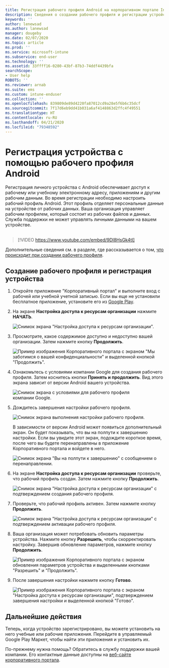 ```yaml
---
title: Регистрация рабочего профиля Android на корпоративном портале Intune | Документация Майкрософт
description: Сведения о создании рабочего профиля и регистрации устройства на Корпоративном портале Intune.
keywords: ''
author: lenewsad
ms.author: lanewsad
manager: dougeby
ms.date: 02/07/2020
ms.topic: article
ms.prod: ''
ms.service: microsoft-intune
ms.subservice: end-user
ms.technology: ''
ms.assetid: 33ffff16-0280-43bf-87b3-74ddf4439bfa
searchScope:
- User help
ROBOTS: ''
ms.reviewer: arnab
ms.suite: ems
ms.custom: intune-enduser
ms.collection: ''
ms.openlocfilehash: 839809de89d4220fa87012cd9a28e5f6b6c35dcf
ms.sourcegitcommit: 7f17d6eb9dd41b031a6af4148863d2ffc4f49551
ms.translationtype: HT
ms.contentlocale: ru-RU
ms.lasthandoff: 04/21/2020
ms.locfileid: "79348592"
---
```

# <a name="enroll-device-with-android-work-profile"></a>Регистрация устройства с помощью рабочего профиля Android

Регистрация личного устройства с Android обеспечивает доступ к рабочему или учебному электронному адресу, приложениям и другим рабочим данным. Во время регистрации необходимо настроить рабочий профиль Android. Этот профиль отделяет персональные данные на устройстве от рабочих данных. Ваша организация управляет рабочим профилем, который состоит из рабочих файлов и данных. Служба поддержки не может управлять личными данными на вашем устройстве.  
</br>
> [!VIDEO https://www.youtube.com/embed/9Dl8HsGk4tI]

Дополнительные сведения см. в разделе, где рассказывается о том, [что происходит при создании рабочего профиля](what-happens-when-you-create-a-work-profile-android.md).

## <a name="create-work-profile-and-enroll-device"></a>Создание рабочего профиля и регистрация устройства

1. Откройте приложение "Корпоративный портал" и выполните вход с рабочей или учебной учетной записью. Если вы еще не установили бесплатное приложение, установите его из [Google Play](https://play.google.com/store/apps/details?id=com.microsoft.windowsintune.companyportal).  

2. На экране **Настройка доступа к ресурсам организации** нажмите **НАЧАТЬ**.  

    ![Снимок экрана "Настройка доступа к ресурсам организации".](./media/access-setup-work-profile-1911.png)  

3. Просмотрите, какое содержимое доступно и недоступно вашей организации. Затем нажмите кнопку **Продолжить**. 

    ![Пример изображения Корпоративного портала с экраном "Мы заботимся о вашей конфиденциальности" и выделенной кнопкой "Продолжить".](./media/android-privacy-screen-1911.png)  

4. Ознакомьтесь с условиями компании Google для создания рабочего профиля. Затем коснитесь кнопки **Принять и продолжить**. Вид этого экрана зависит от версии Android вашего устройства. 

    ![Снимок экрана с условиями для рабочего профиля компании Google.](./media/android-wp-05-1908.png)  

5. Дождитесь завершения настройки рабочего профиля.  

    ![Снимок экрана выполнения настройки рабочего профиля.](./media/android-wp-05a-1908.png)  

   В зависимости от версии Android может появиться дополнительный экран. Он будет показывать, что вы на полпути к завершению настройки. Если вы увидите этот экран, подождите короткое время, после чего вы будете перенаправлены в приложение Корпоративного портала и войдете в него.  

    ![Снимок экрана "Вы на полпути к завершению" с сообщением о перенаправлении.](./media/android-wp-05b-1908.png)  

6. На экране **Настройка доступа к ресурсам организации** проверьте, что рабочий профиль создан. Затем нажмите кнопку **Продолжить**.  

    ![Снимок экрана "Настройка доступа к ресурсам организации" с подтверждением создания рабочего профиля.](./media/work-profile-complete-1911.png)  

7. Проверьте, что рабочий профиль активен. Затем нажмите кнопку **Продолжить**. 

    ![Снимок экрана "Настройка доступа к ресурсам организации" с подтверждением активации рабочего профиля.](./media/work-profile-active-1911.png)  

8. Ваша организация может потребовать обновить параметры устройства. Нажмите кнопку **Разрешить**, чтобы скорректировать настройку. Завершив обновление параметров, нажмите кнопку **Продолжить**.    

    ![Пример изображения Корпоративного портала с экраном обновления параметров устройства и выделенными кнопками "Разрешить" и "Продолжить".](./media/resolve-settings-1911.png) 


9. После завершения настройки нажмите кнопку **Готово**.  

    ![Пример изображения Корпоративного портала с экраном "Настройка доступа к ресурсам организации", подтверждением завершения настройки и выделенной кнопкой "Готово".](./media/work-profile-done-1911.png)  


## <a name="next-steps"></a>Дальнейшие действия  

Теперь, когда устройство зарегистрировано, вы можете установить на него учебные или рабочие приложения. Перейдите в управляемый Google Play Маркет, чтобы найти эти приложения и установить их. 

По-прежнему нужна помощь? Обратитесь в службу поддержки вашей компании. Его контактные данные доступны на [веб-сайте корпоративного портала](https://go.microsoft.com/fwlink/?linkid=2010980).

